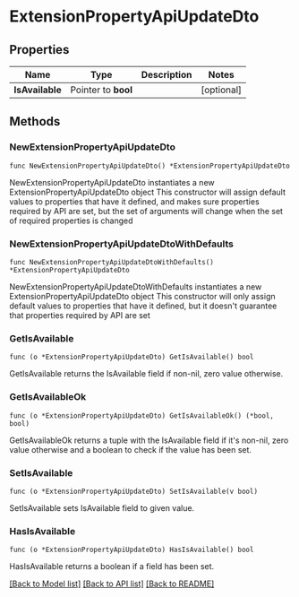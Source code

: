 # ExtensionPropertyApiUpdateDto

## Properties

Name | Type | Description | Notes
------------ | ------------- | ------------- | -------------
**IsAvailable** | Pointer to **bool** |  | [optional] 

## Methods

### NewExtensionPropertyApiUpdateDto

`func NewExtensionPropertyApiUpdateDto() *ExtensionPropertyApiUpdateDto`

NewExtensionPropertyApiUpdateDto instantiates a new ExtensionPropertyApiUpdateDto object
This constructor will assign default values to properties that have it defined,
and makes sure properties required by API are set, but the set of arguments
will change when the set of required properties is changed

### NewExtensionPropertyApiUpdateDtoWithDefaults

`func NewExtensionPropertyApiUpdateDtoWithDefaults() *ExtensionPropertyApiUpdateDto`

NewExtensionPropertyApiUpdateDtoWithDefaults instantiates a new ExtensionPropertyApiUpdateDto object
This constructor will only assign default values to properties that have it defined,
but it doesn't guarantee that properties required by API are set

### GetIsAvailable

`func (o *ExtensionPropertyApiUpdateDto) GetIsAvailable() bool`

GetIsAvailable returns the IsAvailable field if non-nil, zero value otherwise.

### GetIsAvailableOk

`func (o *ExtensionPropertyApiUpdateDto) GetIsAvailableOk() (*bool, bool)`

GetIsAvailableOk returns a tuple with the IsAvailable field if it's non-nil, zero value otherwise
and a boolean to check if the value has been set.

### SetIsAvailable

`func (o *ExtensionPropertyApiUpdateDto) SetIsAvailable(v bool)`

SetIsAvailable sets IsAvailable field to given value.

### HasIsAvailable

`func (o *ExtensionPropertyApiUpdateDto) HasIsAvailable() bool`

HasIsAvailable returns a boolean if a field has been set.


[[Back to Model list]](../README.md#documentation-for-models) [[Back to API list]](../README.md#documentation-for-api-endpoints) [[Back to README]](../README.md)



